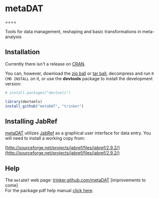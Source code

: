 # metaDAT
====

Tools for data management, reshaping and basic transformations in meta-analysis

## Installation

Currently there isn't a release on [CRAN](http://cran.r-project.org/).


You can, however, download the [zip ball](https://github.com/trinker/metaDAT) or [tar ball](https://github.com/trinker/metaDAT), decompress and run `R CMD INSTALL` on it, or use the **devtools** package to install the development version:

```r
# install.packages("devtools")

library(devtools)
install_github("metaDAT", "trinker")
```

## Installing JabRef

[metaDAT](http://trinker.github.com/metaDAT/) utilizes 
[JabRef](http://jabref.sourceforge.net/) as a graphical 
user interface for data entry.  You will need to install a working copy from:

[http://sourceforge.net/projects/jabref/files/jabref/2.9.2/](http://sourceforge.net/projects/jabref/files/jabref/2.9.2/)

## Help
The `metaDAT` web page: [trinker.github.com/metaDAT](http://trinker.github.com/metaDAT/)  [improvements to come]    
For the package pdf help manual [click here](https://dl.dropbox.com/u/61803503/metaDAT.pdf).

